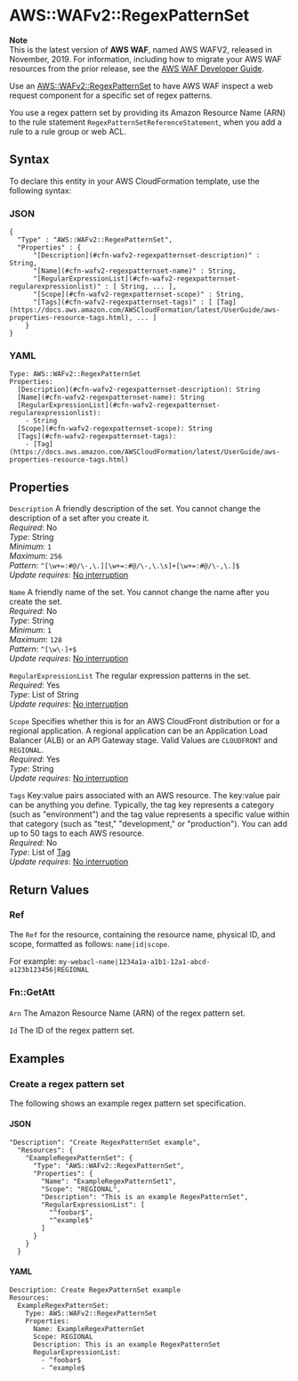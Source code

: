 # AWS::WAFv2::RegexPatternSet<a name="aws-resource-wafv2-regexpatternset"></a>

**Note**  
This is the latest version of **AWS WAF**, named AWS WAFV2, released in November, 2019\. For information, including how to migrate your AWS WAF resources from the prior release, see the [AWS WAF Developer Guide](https://docs.aws.amazon.com/waf/latest/developerguide/waf-chapter.html)\. 

Use an [AWS::WAFv2::RegexPatternSet](#aws-resource-wafv2-regexpatternset) to have AWS WAF inspect a web request component for a specific set of regex patterns\. 

You use a regex pattern set by providing its Amazon Resource Name \(ARN\) to the rule statement `RegexPatternSetReferenceStatement`, when you add a rule to a rule group or web ACL\. 

## Syntax<a name="aws-resource-wafv2-regexpatternset-syntax"></a>

To declare this entity in your AWS CloudFormation template, use the following syntax:

### JSON<a name="aws-resource-wafv2-regexpatternset-syntax.json"></a>

```
{
  "Type" : "AWS::WAFv2::RegexPatternSet",
  "Properties" : {
      "[Description](#cfn-wafv2-regexpatternset-description)" : String,
      "[Name](#cfn-wafv2-regexpatternset-name)" : String,
      "[RegularExpressionList](#cfn-wafv2-regexpatternset-regularexpressionlist)" : [ String, ... ],
      "[Scope](#cfn-wafv2-regexpatternset-scope)" : String,
      "[Tags](#cfn-wafv2-regexpatternset-tags)" : [ [Tag](https://docs.aws.amazon.com/AWSCloudFormation/latest/UserGuide/aws-properties-resource-tags.html), ... ]
    }
}
```

### YAML<a name="aws-resource-wafv2-regexpatternset-syntax.yaml"></a>

```
Type: AWS::WAFv2::RegexPatternSet
Properties: 
  [Description](#cfn-wafv2-regexpatternset-description): String
  [Name](#cfn-wafv2-regexpatternset-name): String
  [RegularExpressionList](#cfn-wafv2-regexpatternset-regularexpressionlist): 
    - String
  [Scope](#cfn-wafv2-regexpatternset-scope): String
  [Tags](#cfn-wafv2-regexpatternset-tags): 
    - [Tag](https://docs.aws.amazon.com/AWSCloudFormation/latest/UserGuide/aws-properties-resource-tags.html)
```

## Properties<a name="aws-resource-wafv2-regexpatternset-properties"></a>

`Description`  <a name="cfn-wafv2-regexpatternset-description"></a>
A friendly description of the set\. You cannot change the description of a set after you create it\.  
*Required*: No  
*Type*: String  
*Minimum*: `1`  
*Maximum*: `256`  
*Pattern*: `^[\w+=:#@/\-,\.][\w+=:#@/\-,\.\s]+[\w+=:#@/\-,\.]$`  
*Update requires*: [No interruption](https://docs.aws.amazon.com/AWSCloudFormation/latest/UserGuide/using-cfn-updating-stacks-update-behaviors.html#update-no-interrupt)

`Name`  <a name="cfn-wafv2-regexpatternset-name"></a>
A friendly name of the set\. You cannot change the name after you create the set\.  
*Required*: No  
*Type*: String  
*Minimum*: `1`  
*Maximum*: `128`  
*Pattern*: `^[\w\-]+$`  
*Update requires*: [No interruption](https://docs.aws.amazon.com/AWSCloudFormation/latest/UserGuide/using-cfn-updating-stacks-update-behaviors.html#update-no-interrupt)

`RegularExpressionList`  <a name="cfn-wafv2-regexpatternset-regularexpressionlist"></a>
The regular expression patterns in the set\.  
*Required*: Yes  
*Type*: List of String  
*Update requires*: [No interruption](https://docs.aws.amazon.com/AWSCloudFormation/latest/UserGuide/using-cfn-updating-stacks-update-behaviors.html#update-no-interrupt)

`Scope`  <a name="cfn-wafv2-regexpatternset-scope"></a>
Specifies whether this is for an AWS CloudFront distribution or for a regional application\. A regional application can be an Application Load Balancer \(ALB\) or an API Gateway stage\. Valid Values are `CLOUDFRONT` and `REGIONAL`\.  
*Required*: Yes  
*Type*: String  
*Update requires*: [No interruption](https://docs.aws.amazon.com/AWSCloudFormation/latest/UserGuide/using-cfn-updating-stacks-update-behaviors.html#update-no-interrupt)

`Tags`  <a name="cfn-wafv2-regexpatternset-tags"></a>
Key:value pairs associated with an AWS resource\. The key:value pair can be anything you define\. Typically, the tag key represents a category \(such as "environment"\) and the tag value represents a specific value within that category \(such as "test," "development," or "production"\)\. You can add up to 50 tags to each AWS resource\.  
*Required*: No  
*Type*: List of [Tag](https://docs.aws.amazon.com/AWSCloudFormation/latest/UserGuide/aws-properties-resource-tags.html)  
*Update requires*: [No interruption](https://docs.aws.amazon.com/AWSCloudFormation/latest/UserGuide/using-cfn-updating-stacks-update-behaviors.html#update-no-interrupt)

## Return Values<a name="aws-resource-wafv2-regexpatternset-return-values"></a>

### Ref<a name="aws-resource-wafv2-regexpatternset-return-values-ref"></a>

The `Ref` for the resource, containing the resource name, physical ID, and scope, formatted as follows: `name|id|scope`\.

For example: `my-webacl-name|1234a1a-a1b1-12a1-abcd-a123b123456|REGIONAL`

### Fn::GetAtt<a name="aws-resource-wafv2-regexpatternset-return-values-fn--getatt"></a>

#### <a name="aws-resource-wafv2-regexpatternset-return-values-fn--getatt-fn--getatt"></a>

`Arn`  <a name="Arn-fn::getatt"></a>
The Amazon Resource Name \(ARN\) of the regex pattern set\.

`Id`  <a name="Id-fn::getatt"></a>
The ID of the regex pattern set\.

## Examples<a name="aws-resource-wafv2-regexpatternset--examples"></a>

### Create a regex pattern set<a name="aws-resource-wafv2-regexpatternset--examples--Create_a_regex_pattern_set"></a>

The following shows an example regex pattern set specification\. 

#### JSON<a name="aws-resource-wafv2-regexpatternset--examples--Create_a_regex_pattern_set--json"></a>

```
"Description": "Create RegexPatternSet example",
  "Resources": {
    "ExampleRegexPatternSet": {
      "Type": "AWS::WAFv2::RegexPatternSet",
      "Properties": {
        "Name": "ExampleRegexPatternSet1",
        "Scope": "REGIONAL",
        "Description": "This is an example RegexPatternSet",
        "RegularExpressionList": [
          "^foobar$",
          "^example$"
        ]
      }
    }
  }
```

#### YAML<a name="aws-resource-wafv2-regexpatternset--examples--Create_a_regex_pattern_set--yaml"></a>

```
Description: Create RegexPatternSet example
Resources:
  ExampleRegexPatternSet:
    Type: AWS::WAFv2::RegexPatternSet
    Properties:
      Name: ExampleRegexPatternSet
      Scope: REGIONAL
      Description: This is an example RegexPatternSet
      RegularExpressionList:
        - ^foobar$
        - ^example$
```